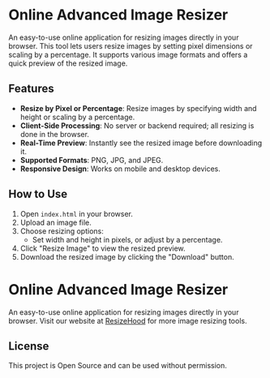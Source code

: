 # Online Advanced Image Resizer

An easy-to-use online application for resizing images directly in your browser. This tool lets users resize images by setting pixel dimensions or scaling by a percentage. It supports various image formats and offers a quick preview of the resized image.

## Features

- **Resize by Pixel or Percentage**: Resize images by specifying width and height or scaling by a percentage.
- **Client-Side Processing**: No server or backend required; all resizing is done in the browser.
- **Real-Time Preview**: Instantly see the resized image before downloading it.
- **Supported Formats**: PNG, JPG, and JPEG.
- **Responsive Design**: Works on mobile and desktop devices.

## How to Use

1. Open `index.html` in your browser.
2. Upload an image file.
3. Choose resizing options:
   - Set width and height in pixels, or adjust by a percentage.
4. Click "Resize Image" to view the resized preview.
5. Download the resized image by clicking the "Download" button.

# Online Advanced Image Resizer

An easy-to-use online application for resizing images directly in your browser. Visit our website at [ResizeHood](https://resizehood.com) for more image resizing tools.

## License

This project is Open Source and can be used without permission.
